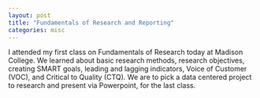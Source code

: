 ```yaml
---
layout: post
title: "Fundamentals of Research and Reporting"
categories: misc
---
```


I attended my first class on Fundamentals of Research today at Madison College. We learned about basic research methods, research objectives, creating SMART goals, leading and lagging indicators, Voice of Customer (VOC), and Critical to Quality (CTQ). We are to pick a data centered project to research and present via Powerpoint, for the last class.